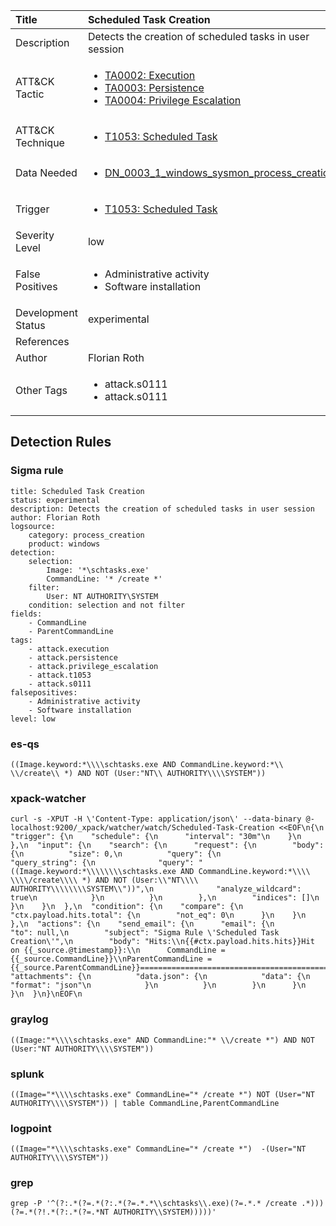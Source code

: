| Title                | Scheduled Task Creation                                                                                                                                                 |
|:---------------------|:------------------------------------------------------------------------------------------------------------------------------------------------------------|
| Description          | Detects the creation of scheduled tasks in user session                                                                                                                                           |
| ATT&amp;CK Tactic    | <ul><li>[TA0002: Execution](https://attack.mitre.org/tactics/TA0002)</li><li>[TA0003: Persistence](https://attack.mitre.org/tactics/TA0003)</li><li>[TA0004: Privilege Escalation](https://attack.mitre.org/tactics/TA0004)</li></ul>  |
| ATT&amp;CK Technique | <ul><li>[T1053: Scheduled Task](https://attack.mitre.org/techniques/T1053)</li></ul>                             |
| Data Needed          | <ul><li>[DN_0003_1_windows_sysmon_process_creation](../Data_Needed/DN_0003_1_windows_sysmon_process_creation.md)</li></ul>                                                         |
| Trigger              | <ul><li>[T1053: Scheduled Task](../Triggers/T1053.md)</li></ul>  |
| Severity Level       | low                                                                                                                                                 |
| False Positives      | <ul><li>Administrative activity</li><li>Software installation</li></ul>                                                                  |
| Development Status   | experimental                                                                                                                                                |
| References           | <ul></ul>                                                          |
| Author               | Florian Roth                                                                                                                                                |
| Other Tags           | <ul><li>attack.s0111</li><li>attack.s0111</li></ul> | 

## Detection Rules

### Sigma rule

```
title: Scheduled Task Creation
status: experimental
description: Detects the creation of scheduled tasks in user session
author: Florian Roth
logsource:
    category: process_creation
    product: windows
detection:
    selection:
        Image: '*\schtasks.exe'
        CommandLine: '* /create *'
    filter:
        User: NT AUTHORITY\SYSTEM
    condition: selection and not filter
fields:
    - CommandLine
    - ParentCommandLine
tags:
    - attack.execution
    - attack.persistence
    - attack.privilege_escalation
    - attack.t1053
    - attack.s0111
falsepositives:
    - Administrative activity
    - Software installation
level: low

```





### es-qs
    
```
((Image.keyword:*\\\\schtasks.exe AND CommandLine.keyword:*\\ \\/create\\ *) AND NOT (User:"NT\\ AUTHORITY\\\\SYSTEM"))
```


### xpack-watcher
    
```
curl -s -XPUT -H \'Content-Type: application/json\' --data-binary @- localhost:9200/_xpack/watcher/watch/Scheduled-Task-Creation <<EOF\n{\n  "trigger": {\n    "schedule": {\n      "interval": "30m"\n    }\n  },\n  "input": {\n    "search": {\n      "request": {\n        "body": {\n          "size": 0,\n          "query": {\n            "query_string": {\n              "query": "((Image.keyword:*\\\\\\\\schtasks.exe AND CommandLine.keyword:*\\\\ \\\\/create\\\\ *) AND NOT (User:\\"NT\\\\ AUTHORITY\\\\\\\\SYSTEM\\"))",\n              "analyze_wildcard": true\n            }\n          }\n        },\n        "indices": []\n      }\n    }\n  },\n  "condition": {\n    "compare": {\n      "ctx.payload.hits.total": {\n        "not_eq": 0\n      }\n    }\n  },\n  "actions": {\n    "send_email": {\n      "email": {\n        "to": null,\n        "subject": "Sigma Rule \'Scheduled Task Creation\'",\n        "body": "Hits:\\n{{#ctx.payload.hits.hits}}Hit on {{_source.@timestamp}}:\\n      CommandLine = {{_source.CommandLine}}\\nParentCommandLine = {{_source.ParentCommandLine}}================================================================================\\n{{/ctx.payload.hits.hits}}",\n        "attachments": {\n          "data.json": {\n            "data": {\n              "format": "json"\n            }\n          }\n        }\n      }\n    }\n  }\n}\nEOF\n
```


### graylog
    
```
((Image:"*\\\\schtasks.exe" AND CommandLine:"* \\/create *") AND NOT (User:"NT AUTHORITY\\\\SYSTEM"))
```


### splunk
    
```
((Image="*\\\\schtasks.exe" CommandLine="* /create *") NOT (User="NT AUTHORITY\\\\SYSTEM")) | table CommandLine,ParentCommandLine
```


### logpoint
    
```
((Image="*\\\\schtasks.exe" CommandLine="* /create *")  -(User="NT AUTHORITY\\\\SYSTEM"))
```


### grep
    
```
grep -P '^(?:.*(?=.*(?:.*(?=.*.*\\schtasks\\.exe)(?=.*.* /create .*)))(?=.*(?!.*(?:.*(?=.*NT AUTHORITY\\SYSTEM)))))'
```



